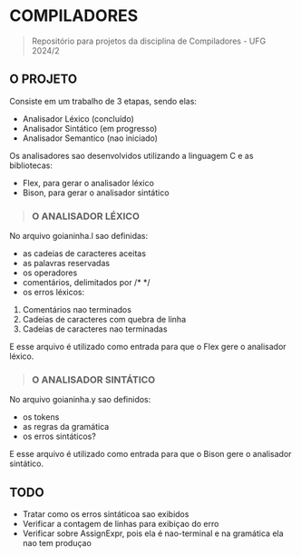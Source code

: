 # COMPILADORES
> Repositório para projetos da disciplina de Compiladores - UFG 2024/2

## O PROJETO

Consiste em um trabalho de 3 etapas, sendo elas:
- Analisador Léxico (concluído)
- Analisador Sintático (em progresso)
- Analisador Semantico (nao iniciado)

Os analisadores sao desenvolvidos utilizando a linguagem C e as bibliotecas:
- Flex, para gerar o analisador léxico
- Bison, para gerar o analisador sintático

> ### O ANALISADOR LÉXICO

No arquivo goianinha.l sao definidas:
- as cadeias de caracteres aceitas
- as palavras reservadas
- os operadores
- comentários, delimitados por /* */
- os erros léxicos:
1. Comentários nao terminados
2. Cadeias de caracteres com quebra de linha
3. Cadeias de caracteres nao terminadas

E esse arquivo é utilizado como entrada para que o Flex gere o analisador léxico.

> ### O ANALISADOR SINTÁTICO

No arquivo goianinha.y sao definidos:
- os tokens
- as regras da gramática
- os erros sintáticos?

E esse arquivo é utilizado como entrada para que o Bison gere o analisador sintático.

## TODO

- Tratar como os erros sintáticoa sao exibidos
- Verificar a contagem de linhas para exibiçao do erro
- Verificar sobre AssignExpr, pois ela é nao-terminal e na gramática ela nao tem produçao